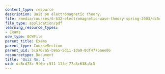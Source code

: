 ```yaml
---
content_type: resource
description: Quiz on electromagnetic theory.
file: /media/courses/6-632-electromagnetic-wave-theory-spring-2003/dc5cd73c9f6bc51111fe77a3c638a3c5_q1.pdf
file_type: application/pdf
learning_resource_types:
- Exams
ocw_type: OCWFile
parent_title: Exams
parent_type: CourseSection
parent_uid: bca707a5-b9a5-5d11-1da9-0df4776aee06
resourcetype: Document
title: 'Quiz No. 1 '
uid: dc5cd73c-9f6b-c511-11fe-77a3c638a3c5
---
```

